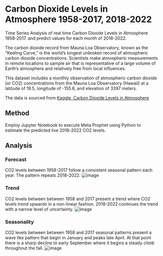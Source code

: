 # Carbon Dioxide Levels in Atmosphere 1958-2017, 2018-2022

Time Series Analysis of real time Carbon Dioxide Levels in Atmosphere 1958-2017. and predict values for each month of 2018-2022.

The carbon dioxide record from Mauna Loa Observatory, known as the “Keeling Curve,” is the world’s longest unbroken record of atmospheric carbon dioxide concentrations. Scientists make atmospheric measurements in remote locations to sample air that is representative of a large volume of Earth’s atmosphere and relatively free from local influences.

This dataset includes a monthly observation of atmospheric carbon dioxide (or CO2) concentrations from the Mauna Loa Observatory (Hawaii) at a latitude of 19.5, longitude of -155.6, and elevation of 3397 meters.

The data is sourced from [Kaggle, Carbon Dioxide Levels in Atmosphere]([https://www150.statcan.gc.ca/t1/tbl1/en/tv.action?pid=1310041501&pickMembers%5B0%5D=3.1&cubeTimeFrame.startYear=2012&cubeTimeFrame.endYear=2022&referencePeriods=20120101%2C20220101](https://www.kaggle.com/datasets/ucsandiego/carbon-dioxide))

## Method
Employ Jupyter Notebook to execute Meta Prophet using Python to estimate the predicted live 2018-2022 CO2 levels.

## Analysis

### Forecast
CO2 levels between 1958-2017 follow a consistent seasonal pattern each year. The pattern repeats 2018-2022.
![image](https://github.com/gitgizmo/TimeSeriesAnalysis/assets/16417298/e069097c-d1e2-4b1e-9d63-fe002b696996)


### Trend
CO2 levels between between 1958 and 2017 present a trend where CO2 levels trend upwards in a non-linear fashion. 2018-2022 continues the trend with a narrow level of uncertainty.
![image](https://github.com/gitgizmo/TimeSeriesAnalysis/assets/16417298/4c48908b-7dab-47ca-9851-036184d0242f)


### Seasonality
CO2 levels between between 1958 and 2017 seasonal patterns present a wave like pattern that begin in January and peaks late April. At that point there is a sharp decline to early September where it begins a steady climb throughout the fall.
![image](https://github.com/gitgizmo/TimeSeriesAnalysis/assets/16417298/edd2a2d1-84f9-4264-9d04-22aef001868b)





